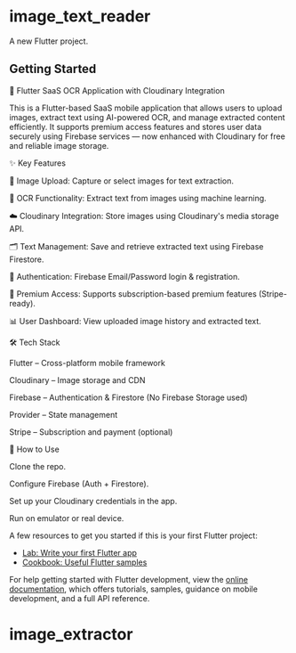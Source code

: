 # image_text_reader

A new Flutter project.

## Getting Started

📲 Flutter SaaS OCR Application with Cloudinary Integration

This is a Flutter-based SaaS mobile application that allows users to upload images, extract text using AI-powered OCR, and manage extracted content efficiently. It supports premium access features and stores user data securely using Firebase services — now enhanced with Cloudinary for free and reliable image storage.

✨ Key Features

📸 Image Upload: Capture or select images for text extraction.

🧠 OCR Functionality: Extract text from images using machine learning.

☁️ Cloudinary Integration: Store images using Cloudinary's media storage API.

🗂️ Text Management: Save and retrieve extracted text using Firebase Firestore.

🔐 Authentication: Firebase Email/Password login & registration.

💼 Premium Access: Supports subscription-based premium features (Stripe-ready).

📊 User Dashboard: View uploaded image history and extracted text.

🛠️ Tech Stack

Flutter – Cross-platform mobile framework

Cloudinary – Image storage and CDN

Firebase – Authentication & Firestore (No Firebase Storage used)

Provider – State management

Stripe – Subscription and payment (optional)

🚀 How to Use

Clone the repo.

Configure Firebase (Auth + Firestore).

Set up your Cloudinary credentials in the app.

Run on emulator or real device.

A few resources to get you started if this is your first Flutter project:

- [Lab: Write your first Flutter app](https://docs.flutter.dev/get-started/codelab)
- [Cookbook: Useful Flutter samples](https://docs.flutter.dev/cookbook)

For help getting started with Flutter development, view the
[online documentation](https://docs.flutter.dev/), which offers tutorials,
samples, guidance on mobile development, and a full API reference.
# image_extractor
